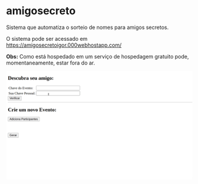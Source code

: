 # amigosecreto

Sistema que automatiza o sorteio de nomes para amigos secretos.

O sistema pode ser acessado em https://amigosecretoigor.000webhostapp.com/

**Obs:** Como está hospedado em um serviço de hospedagem gratuito pode, momentaneamente, estar fora do ar.

![](demo.gif)
